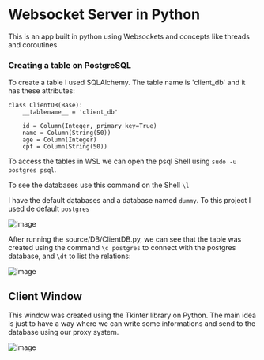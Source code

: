 # Websocket Server in Python
This is an app built in python using Websockets and concepts like threads and coroutines

### Creating a table on PostgreSQL

To create a table I used SQLAlchemy. The table name is 'client_db' and it has these attributes:

```
class ClientDB(Base):
    __tablename__ = 'client_db'

    id = Column(Integer, primary_key=True)
    name = Column(String(50))
    age = Column(Integer)
    cpf = Column(String(50))
```

To access the tables in WSL we can open the psql Shell using `sudo -u postgres psql`.

To see the databases use this command on the Shell `\l`

I have the default databases and a database named `dummy`. To this project I used de default `postgres`

![image](https://user-images.githubusercontent.com/56874672/222305440-61b9b050-425a-4884-a33f-95983ea8321c.png)

After running the source/DB/ClientDB.py, we can see that the table was created using the command `\c postgres` to connect with the postgres database, and `\dt` to list the relations:

![image](https://user-images.githubusercontent.com/56874672/222305612-234ab8b0-2daf-45a4-ac53-100f18828af7.png)

## Client Window

This window was created using the Tkinter library on Python. The main idea is just to have a way where we can write some informations and send to the database using our proxy system. 

![image](https://user-images.githubusercontent.com/56874672/222796220-c5c474e1-58c8-4867-b41e-698c27ede86d.png)
